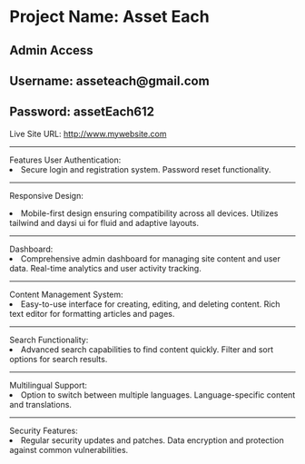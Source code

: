 <h1>Project Name: Asset Each</h1>
<h2>Admin Access</h2>

<h2>Username: asseteach@gmail.com</h2>
<h2>Password: assetEach612</h2>

Live Site URL: http://www.mywebsite.com

<hr/>
Features
User Authentication:

<li>Secure login and registration system.
Password reset functionality.</li>
<hr/>

Responsive Design:

<li>Mobile-first design ensuring compatibility across all devices.
Utilizes tailwind and daysi ui for fluid and adaptive layouts.</li>
<hr/>
Dashboard:

<li>Comprehensive admin dashboard for managing site content and user data.
Real-time analytics and user activity tracking.</li>
<hr/>
Content Management System:

<li>Easy-to-use interface for creating, editing, and deleting content.
Rich text editor for formatting articles and pages.</li>
<hr/>
Search Functionality:

<li>Advanced search capabilities to find content quickly.
Filter and sort options for search results.</li>
<hr/>
Multilingual Support:

<li>Option to switch between multiple languages.
Language-specific content and translations.</li>
<hr/>
Security Features:

<li>
Regular security updates and patches.
Data encryption and protection against common vulnerabilities.</li>
